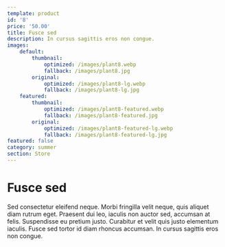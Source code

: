 ```yaml
---
template: product
id: '8'
price: '50.00'
title: Fusce sed
description: In cursus sagittis eros non congue.
images:
    default:
        thumbnail:
            optimized: /images/plant8.webp
            fallback: /images/plant8.jpg
        original:
            optimized: /images/plant8-lg.webp
            fallback: /images/plant8-lg.jpg
    featured: 
        thumbnail:
            optimized: /images/plant8-featured.webp
            fallback: /images/plant8-featured.jpg
        original:
            optimized: /images/plant8-featured-lg.webp
            fallback: /images/plant8-featured-lg.jpg
featured: false
category: summer
section: Store
---
```


# Fusce sed

Sed consectetur eleifend neque. Morbi fringilla velit neque, quis aliquet diam rutrum eget. Praesent dui leo, iaculis non auctor sed, accumsan at felis. Suspendisse eu pretium justo. Curabitur et velit quis justo elementum iaculis. Fusce sed tortor id diam rhoncus accumsan. In cursus sagittis eros non congue.